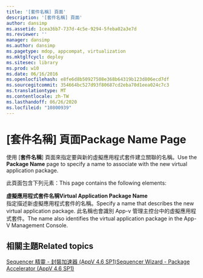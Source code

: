 ```yaml
---
title: '[套件名稱] 頁面'
description: '[套件名稱] 頁面'
author: dansimp
ms.assetid: 1cea36b7-737d-4c5e-9294-5feba02a3e7d
ms.reviewer: ''
manager: dansimp
ms.author: dansimp
ms.pagetype: mdop, appcompat, virtualization
ms.mktglfcycl: deploy
ms.sitesec: library
ms.prod: w10
ms.date: 06/16/2016
ms.openlocfilehash: e8fe6d8b50927508e368b64319b123d806ecd7df
ms.sourcegitcommit: 354664bc527d93f80687cd2eba70d1eea024c7c3
ms.translationtype: MT
ms.contentlocale: zh-TW
ms.lasthandoff: 06/26/2020
ms.locfileid: "10800939"
---
```

# <span data-ttu-id="bd842-103">[套件名稱] 頁面</span><span class="sxs-lookup"><span data-stu-id="bd842-103">Package Name Page</span></span>


<span data-ttu-id="bd842-104">使用 [**套件名稱**] 頁面來指定要與新的虛擬應用程式套件建立關聯的名稱。</span><span class="sxs-lookup"><span data-stu-id="bd842-104">Use the **Package Name** page to specify a name to associate with the new virtual application package.</span></span>

<span data-ttu-id="bd842-105">此頁面包含下列元素：</span><span class="sxs-lookup"><span data-stu-id="bd842-105">This page contains the following elements:</span></span>

<a href="" id="virtual-application-package-name"></a>**<span data-ttu-id="bd842-106">虛擬應用程式套件名稱</span><span class="sxs-lookup"><span data-stu-id="bd842-106">Virtual Application Package Name</span></span>**  
<span data-ttu-id="bd842-107">指定描述新虛擬應用程式套件的名稱。</span><span class="sxs-lookup"><span data-stu-id="bd842-107">Specify a name that describes the new virtual application package.</span></span> <span data-ttu-id="bd842-108">此名稱也會識別 App-v 管理主控台中的虛擬應用程式套件。</span><span class="sxs-lookup"><span data-stu-id="bd842-108">The name also identifies the virtual application package in the App-V Management Console.</span></span>

## <span data-ttu-id="bd842-109">相關主題</span><span class="sxs-lookup"><span data-stu-id="bd842-109">Related topics</span></span>


[<span data-ttu-id="bd842-110">Sequencer 精靈 - 封裝加速器 (AppV 4.6 SP1)</span><span class="sxs-lookup"><span data-stu-id="bd842-110">Sequencer Wizard - Package Accelerator (AppV 4.6 SP1)</span></span>](sequencer-wizard---package-accelerator--appv-46-sp1-.md)

 

 





